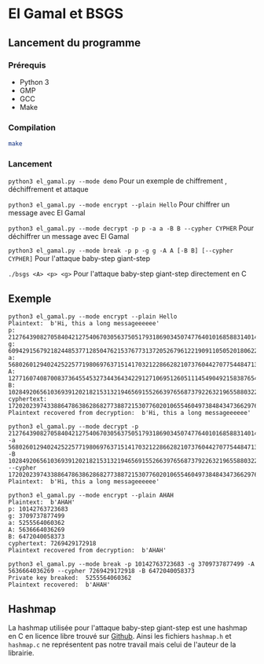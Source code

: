 # El Gamal et BSGS
## Lancement du programme
### Prérequis
- Python 3
- GMP
- GCC
- Make

### Compilation
```bash
make
```

### Lancement

`python3 el_gamal.py --mode demo` Pour un exemple de chiffrement , déchiffrement et attaque

`python3 el_gamal.py --mode encrypt --plain Hello` Pour chiffrer un message avec El Gamal 

`python3 el_gamal.py --mode decrypt -p p -a a -B B --cypher CYPHER` Pour déchiffrer un message avec El Gamal

`python3 el_gamal.py --mode break -p p -g g -A A [-B B] [--cypher CYPHER]` Pour l'attaque baby-step giant-step


`./bsgs <A> <p> <g>` Pour l'attaque baby-step giant-step directement en C

## Exemple
```
python3 el_gamal.py --mode encrypt --plain Hello
Plaintext:  b'Hi, this a long messageeeeee'
p: 212764390827058404212754067030563750517931869034507477640101685883140144584147
g: 60942915679218244853771285047621537677313720526796122190911050520180622519997
a: 56802601294024252257719806976371514170321228662821073760442707754484713339548
A: 127716074087008373645545327344364342291271069512605111454904921583876542250747
B: 10284920656103693912021821531321946569155266397656873792263219655880322290704
cyphertext: 172020239743388647863862868277388721530776020106554604973848434736629764534887
Plaintext recovered from decryption:  b'Hi, this a long messageeeeee'
```

```
python3 el_gamal.py --mode decrypt -p 212764390827058404212754067030563750517931869034507477640101685883140144584147 -a 56802601294024252257719806976371514170321228662821073760442707754484713339548 -B 10284920656103693912021821531321946569155266397656873792263219655880322290704 --cypher 172020239743388647863862868277388721530776020106554604973848434736629764534887
Plaintext:  b'Hi, this a long messageeeeee'
```

```
python3 el_gamal.py --mode encrypt --plain AHAH
Plaintext:  b'AHAH'
p: 10142763723683
g: 3709737877499
a: 5255564060362
A: 5636664036269
B: 6472040058373
cyphertext: 7269429172918
Plaintext recovered from decryption:  b'AHAH'
```

```
python3 el_gamal.py --mode break -p 10142763723683 -g 3709737877499 -A 5636664036269 --cypher 7269429172918 -B 6472040058373
Private key breaked:  5255564060362
Plaintext recovered:  b'AHAH'
```

## Hashmap

La hashmap utilisée pour l'attaque baby-step giant-step est une hashmap en C en licence libre trouvé sur [Github](https://github.com/tidwall/hashmap.c). Ainsi les fichiers `hashmap.h` et `hashmap.c` ne représentent pas notre travail mais celui de l'auteur de la librairie.

